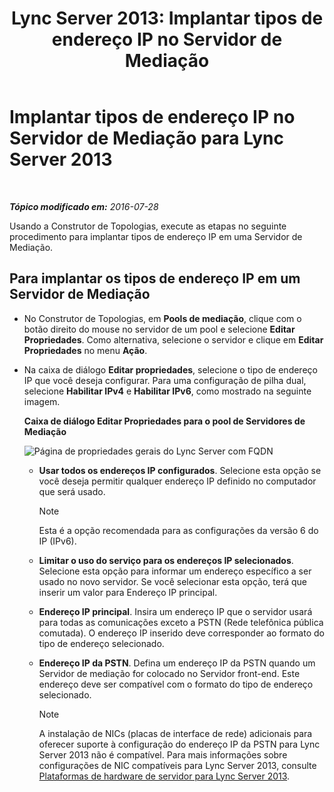﻿---
title: 'Lync Server 2013: Implantar tipos de endereço IP no Servidor de Mediação'
TOCTitle: Implantar tipos de endereço IP no Servidor de Mediação
ms:assetid: 689ebed5-96ee-4cd4-b7ae-ee2a86a1d9b3
ms:mtpsurl: https://technet.microsoft.com/pt-br/library/JJ204964(v=OCS.15)
ms:contentKeyID: 49306983
ms.date: 07/28/2016
mtps_version: v=OCS.15
ms.translationtype: HT
---

# Implantar tipos de endereço IP no Servidor de Mediação para Lync Server 2013

 

_**Tópico modificado em:** 2016-07-28_

Usando a Construtor de Topologias, execute as etapas no seguinte procedimento para implantar tipos de endereço IP em uma Servidor de Mediação.

## Para implantar os tipos de endereço IP em um Servidor de Mediação

  - No Construtor de Topologias, em **Pools de mediação**, clique com o botão direito do mouse no servidor de um pool e selecione **Editar Propriedades**. Como alternativa, selecione o servidor e clique em **Editar Propriedades** no menu **Ação**.

  - Na caixa de diálogo **Editar propriedades**, selecione o tipo de endereço IP que você deseja configurar. Para uma configuração de pilha dual, selecione **Habilitar IPv4** e **Habilitar IPv6**, como mostrado na seguinte imagem.
    
    **Caixa de diálogo Editar Propriedades para o pool de Servidores de Mediação**
    
    ![Página de propriedades gerais do Lync Server com FQDN](images/JJ204964.4e650aca-dbff-4a86-b10d-f0162c032539(OCS.15).png "Página de propriedades gerais do Lync Server com FQDN")
    
      - **Usar todos os endereços IP configurados**. Selecione esta opção se você deseja permitir qualquer endereço IP definido no computador que será usado.
        
        > [!note]  
        > Esta é a opção recomendada para as configurações da versão 6 do IP (IPv6).    
      - **Limitar o uso do serviço para os endereços IP selecionados**. Selecione esta opção para informar um endereço específico a ser usado no novo servidor. Se você selecionar esta opção, terá que inserir um valor para Endereço IP principal.
    
      - **Endereço IP principal**. Insira um endereço IP que o servidor usará para todas as comunicações exceto a PSTN (Rede telefônica pública comutada). O endereço IP inserido deve corresponder ao formato do tipo de endereço selecionado.
    
      - **Endereço IP da PSTN**. Defina um endereço IP da PSTN quando um Servidor de mediação for colocado no Servidor front-end. Este endereço deve ser compatível com o formato do tipo de endereço selecionado.
        
        > [!note]  
        > A instalação de NICs (placas de interface de rede) adicionais para oferecer suporte à configuração do endereço IP da PSTN para Lync Server 2013 não é compatível. Para mais informações sobre configurações de NIC compatíveis para Lync Server 2013, consulte <a href="lync-server-2013-server-hardware-platforms.md">Plataformas de hardware de servidor para Lync Server 2013</a>.
